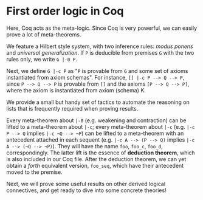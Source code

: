 # First order logic in Coq

Here, Coq acts as the meta-logic. Since Coq is very powerful, we can easily
prove a lot of meta-theorems.

We feature a Hilbert style system, with two inference rules: _modus ponens_
and _universal generalization_. If `P` is deducible from premises `G` with
the two rules only, we write `G |-0 P`.

Next, we define `G |-c P` as "`P` is provable from `G` and some set of axioms
instantiated from axiom schemas". For instance, `[] |-c P --> Q --> P`, since
`P --> Q --> P` is provable from `[]` and the axioms `[P --> Q --> P]`, where
the axiom is instantiated from axiom (schema) K.

We provide a small but handy set of tactics to automate the reasoning on
lists that is frequently required when proving results.

Every meta-theorem about `|-0` (e.g. weakening and contraction) can be lifted
to a meta-theorem about `|-c`; every meta-theorem about `|-c` (e.g.
`|-c P --> Q` implies `|-c ¬Q --> ¬P`) can be lifted to a meta-theorem with
an antecedent attached in each sequent (e.g. `|-c A --> (P --> Q)` implies
`|-c A --> (¬Q --> ¬P)`). They will have the name `foo`, `foo_c`, `foo_d`,
correspondingly. The latter lift is the essence of **deduction theorem**,
which is also included in our Coq file. After the deduction theorem, we can
yet obtain a _forth_ equivalent version, `foo_seq`, which have their antecedent
moved to the premise.

Next, we will prove some useful results on other derived logical connectives,
and get ready to dive into some concrete theories!
